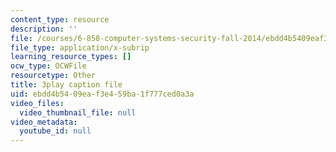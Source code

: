 ```yaml
---
content_type: resource
description: ''
file: /courses/6-858-computer-systems-security-fall-2014/ebdd4b5409eaf3e459ba1f777ced0a3a_8PdnOZI7H5E.srt
file_type: application/x-subrip
learning_resource_types: []
ocw_type: OCWFile
resourcetype: Other
title: 3play caption file
uid: ebdd4b54-09ea-f3e4-59ba-1f777ced0a3a
video_files:
  video_thumbnail_file: null
video_metadata:
  youtube_id: null
---
```


